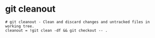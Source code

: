 # git cleanout

```gitconfig
# git cleanout - Clean and discard changes and untracked files in working tree.
cleanout = !git clean -df && git checkout -- .
```